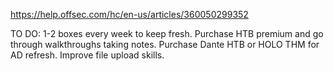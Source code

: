https://help.offsec.com/hc/en-us/articles/360050299352


TO DO:
1-2 boxes every week to keep fresh.
Purchase HTB premium and go through walkthroughs taking notes.
Purchase Dante HTB or HOLO THM for AD refresh.
Improve file upload skills.
